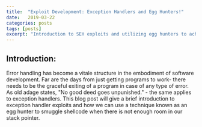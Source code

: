 ```yaml
---
title:  "Exploit Development: Exception Handlers and Egg Hunters!"
date:   2019-03-22
categories: posts
tags: [posts]
excerpt: "Introduction to SEH exploits and utilizing egg hunters to achieve code execution."
---
```

Introduction:
---
Error handling has become a vitale structure in the embodiment of software development. Far are the days from just getting programs to work- there needs to be the graceful exiting of a program in case of any type of error. As old adage states, "No good deed goes unpunished." - the same applies to exception handlers. This blog post will give a brief introduction to exception handler exploits and how we can use a technique known as an egg hunter to smuggle shellcode when there is not enough room in our stack pointer.
